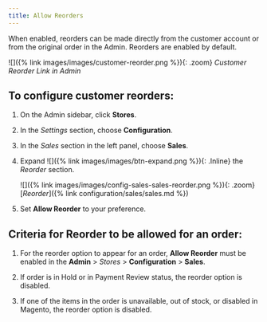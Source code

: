 ```yaml
---
title: Allow Reorders
---
```


When enabled, reorders can be made directly from the customer account or from the original order in the Admin. Reorders are enabled by default.

![]({% link images/images/customer-reorder.png %}){: .zoom}
_Customer Reorder Link in Admin_

## To configure customer reorders:

1. On the Admin sidebar, click **Stores**.

1. In the _Settings_ section, choose **Configuration**.

1. In the _Sales_ section in the left panel, choose **Sales**.

1. Expand ![]({% link images/images/btn-expand.png %}){: .Inline} the _Reorder_ section.

    ![]({% link images/images/config-sales-sales-reorder.png %}){: .zoom}
    [_Reorder_]({% link configuration/sales/sales.md %})

1. Set **Allow Reorder** to your preference.

## Criteria for Reorder to be allowed for an order:

1. For the reorder option to appear for an order, **Allow Reorder** must be enabled in the **Admin** > _Stores_ > **Configuration** > **Sales**.

1. If order is in Hold or in Payment Review status, the reorder option is disabled.

1. If one of the items in the order is unavailable, out of stock, or disabled in Magento, the reorder option is disabled.
